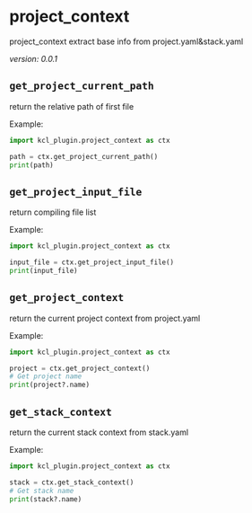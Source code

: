 # project_context

project_context extract base info from project.yaml&stack.yaml

_version: 0.0.1_

## `get_project_current_path`

return the relative path of first file

Example:

```py
import kcl_plugin.project_context as ctx

path = ctx.get_project_current_path()
print(path)
```

## `get_project_input_file`

return compiling file list

Example:

```py
import kcl_plugin.project_context as ctx

input_file = ctx.get_project_input_file()
print(input_file)
```

## `get_project_context`

return the current project context from project.yaml

Example:

```py
import kcl_plugin.project_context as ctx

project = ctx.get_project_context()
# Get project name
print(project?.name)
```

## `get_stack_context`

return the current stack context from stack.yaml

Example:

```py
import kcl_plugin.project_context as ctx

stack = ctx.get_stack_context()
# Get stack name
print(stack?.name)
```

